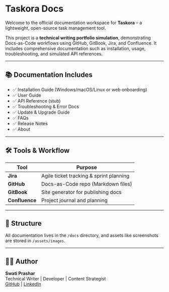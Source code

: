 # Taskora Docs

Welcome to the official documentation workspace for **Taskora** – a lightweight, open-source task management tool.

This project is a **technical writing portfolio simulation**, demonstrating Docs-as-Code workflows using GitHub, GitBook, Jira, and Confluence. It includes comprehensive documentation such as installation, usage, troubleshooting, and simulated API references.

---

## 📚 Documentation Includes

- ✅ Installation Guide (Windows/macOS/Linux or web onboarding)
- ✅ User Guide
- ✅ API Reference (stub)
- ✅ Troubleshooting & Error Docs
- ✅ Update & Upgrade Guide
- ✅ FAQs
- ✅ Release Notes
- ✅ About

---

## 🛠 Tools & Workflow

| Tool        | Purpose                                 |
|-------------|------------------------------------------|
| **Jira**    | Agile ticket tracking & sprint planning |
| **GitHub**  | Docs-as-Code repo (Markdown files)      |
| **GitBook** | Site generator for publishing docs      |
| **Confluence** | Project journal and planning        |

---

## 📌 Structure

All documentation lives in the `/docs` directory, and assets like screenshots are stored in `/assets/images`.

---

## 🙋‍♀️ Author

**Swati Prashar**  
Technical Writer | Developer | Content Strategist   
[GitHub](https://github.com/) | [LinkedIn](https://www.linkedin.com/in/swati-prashar-74a13b52/)
